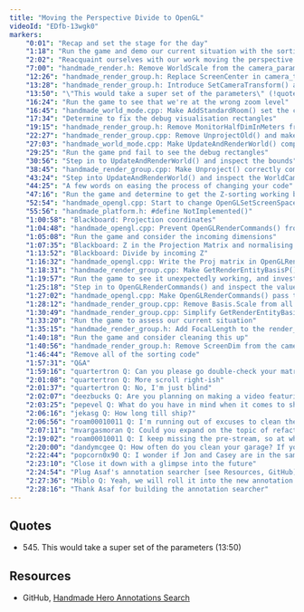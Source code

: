 ```yaml
---
title: "Moving the Perspective Divide to OpenGL"
videoId: "EDfb-13wgk0"
markers:
    "0:01": "Recap and set the stage for the day"
    "1:18": "Run the game and demo our current situation with the sorting"
    "2:02": "Reacquaint ourselves with our work moving the perspective operations over to OpenGL"
    "7:00": "handmade_render.h: Remove WorldScale from the camera_params struct, and consider removing MetersToPixels and PixelsToMeters globally"
    "12:26": "handmade_render_group.h: Replace ScreenCenter in camera_transform with ScreenDim"
    "13:28": "handmade_render_group.h: Introduce SetCameraTransform() and simplify Orthographic() and Perspective()"
    "13:50": "\"This would take a super set of the parameters\" (!quote 545)"
    "16:24": "Run the game to see that we're at the wrong zoom level"
    "16:45": "handmade_world_mode.cpp: Make AddStandardRoom() set the camera height lower, and run the game"
    "17:34": "Determine to fix the debug visualisation rectangles"
    "19:15": "handmade_render_group.h: Remove MonitorHalfDimInMeters from the render_group struct"
    "22:27": "handmade_render_group.cpp: Remove UnprojectOld() and make GetCameraRectangleAtDistance() compute the correct rectangle"
    "27:03": "handmade_world_mode.cpp: Make UpdateAndRenderWorld() compute WorldCameraRect and ScreenBounds"
    "29:25": "Run the game pnd fail to see the debug rectangles"
    "30:56": "Step in to UpdateAndRenderWorld() and inspect the bounds"
    "38:45": "handmade_render_group.cpp: Make Unproject() correctly compute the UnprojectedXY"
    "43:24": "Step into UpdateAndRenderWorld() and inspect the WorldCameraRect"
    "44:25": "A few words on easing the process of changing your code"
    "47:16": "Run the game and determine to get the Z-sorting working by augmenting the ClipRect to be about transforms in general"
    "52:54": "handmade_opengl.cpp: Start to change OpenGLSetScreenSpace()"
    "55:56": "handmade_platform.h: #define NotImplemented()"
    "1:00:58": "Blackboard: Projection coordinates"
    "1:04:48": "handmade_opengl.cpp: Prevent OpenGLRenderCommands() from scaling the incoming dimensions"
    "1:05:08": "Run the game and consider the incoming dimensions"
    "1:07:35": "Blackboard: Z in the Projection Matrix and normalising by W"
    "1:13:52": "Blackboard: Divide by incoming Z"
    "1:16:32": "handmade_opengl.cpp: Write the Proj matrix in OpenGLRenderCommands() to enable the divide by Z"
    "1:18:31": "handmade_render_group.cpp: Make GetRenderEntityBasisP() compute the correct Scale and P"
    "1:19:57": "Run the game to see it unexpectedly working, and investigate why"
    "1:25:18": "Step in to OpenGLRenderCommands() and inspect the values"
    "1:27:02": "handmade_opengl.cpp: Make OpenGLRenderCommands() pass the Z for the bitmaps, and run the game"
    "1:28:12": "handmade_render_group.cpp: Remove Basis.Scale from all functions, and remove the entity_basis_p_result struct"
    "1:30:49": "handmade_render_group.cpp: Simplify GetRenderEntityBasisP()"
    "1:33:20": "Run the game to assess our current situation"
    "1:35:15": "handmade_render_group.h: Add FocalLength to the render_entry_cliprect struct and propagate it"
    "1:40:18": "Run the game and consider cleaning this up"
    "1:40:56": "handmade_render_group.h: Remove ScreenDim from the camera_transform struct and add CurrentClipRect_ to the render_group struct"
    "1:46:44": "Remove all of the sorting code"
    "1:57:31": "Q&A"
    "1:59:16": "quartertron Q: Can you please go double-check your matrix math in your last drawing in Milton?"
    "2:01:08": "quartertron Q: More scroll right-ish"
    "2:01:37": "quartertron Q: No, I'm just blind"
    "2:02:07": "deezbucks Q: Are you planning on making a video featuring everything you made?"
    "2:03:25": "pepevel Q: What do you have in mind when it comes to shaders? You plan to use them to sort?"
    "2:06:16": "jekasg Q: How long till ship?"
    "2:06:56": "roam00010011 Q: I'm running out of excuses to clean the garage, so... someone ask something long"
    "2:07:11": "mvargasmoran Q: Could you expand on the topic of refactoring (sometimes all the code)? I use git, to move on but keep my old code. So I think I'm scared of changing things"
    "2:19:02": "roam00010011 Q: I keep missing the pre-stream, so at what time tomorrow will it start?"
    "2:20:00": "dandymcgee Q: How often do you clean your garage? If you don't have a garage, where do you park your car? If you don't have a car, how do you get to Kansas?"
    "2:22:44": "popcorn0x90 Q: I wonder if Jon and Casey are in the same city"
    "2:23:10": "Close it down with a glimpse into the future"
    "2:24:54": "Plug Asaf's annotation searcher [see Resources, GitHub]"
    "2:27:36": "Miblo Q: Yeah, we will roll it into the new annotation system. Planning on working on the new system probably in a month from now, after HMN v1 is settled"
    "2:28:16": "Thank Asaf for building the annotation searcher"
---
```


## Quotes

* 545\. This would take a super set of the parameters (13:50)

## Resources

* GitHub, [Handmade Hero Annotations Search](https://asafgartner.github.io/annotations_search/)
